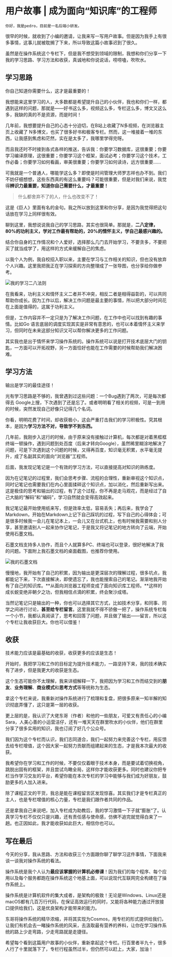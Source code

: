 # 用户故事 | 成为面向“知识库”的工程师

    你好，我是pedro，目前是一名后端小研发。

很早的时候，就收到了小编的邀请，让我来写一写用户故事。但是因为我手上有很多事情，这事儿就被耽搁了下来，所以导致这篇小故事迟到了很久。

虽然是在操作系统这个专栏下，但是我不想受到领域的限制，我想和你们分享一下我的学习思路、学习方法和收获，真诚地和你说说话，唠唠嗑，吹吹水。

## 学习思路

你自己知道你需要什么，这才是最重要的！

我想能来这里学习的人，大多数都是希望提升自己的小伙伴，我也和你们一样，都遇到这样的问题，那就是——好书这么多，视频这么多，专栏这么多，博文又这么多，我缺的真的不是资源，而是时间！

几年前，我想要提升自己的心态十分迫切，在B站上收藏了N多视频，在浏览器主页上收藏了 N多博文，也买了很多好书和极客专栏。然而，这一堆接着一堆的东西，让我感到焦虑和茫然，实在是太多了，我哪里学得完呀。

而且我还时不时接到各式各样的推送，告诉我：你要学习数据库，这很重要；你要学习编译原理，这很重要；你要学习这个框架，面试必考；你要学习这个技术，工作必备；你要学习如何看画，审美很重要；你要学习如何读诗，远方很重要……

可我就是一个普通人，哪能学这么多？即使是时间管理大师罗志祥也办不到。我们不妨仔细想想，这些东西真的有这么重要吗？可能很重要，但是对我们来说，我觉得**辨识力最重要，知道你自己需要什么，才最重要！**

> 什么都舍弃不了的人，什么也改变不了！

这是《巨人》里面有名的金句。我之所以放到这里和你分享，是因为我觉得把这句话放在学习上同样很有效。

聊到这里，我想说说我自己的学习思路，其实也很简单。那就是，**二八定律，80%的功利主义，学对工作最有帮助的，20%的情怀主义，学自己最感兴趣的。**

结合你自身的工作情况和个人爱好，选择那么几门去开始学习，不要贪多，不要把买了就当成学了，用这样的方式来缓解自己的焦虑。

以我个人为例，我自校招入职以来，主要在学习与工作相关的知识，但也没有放弃个人兴趣。这里我把我正在学习探索的方向整理成了一张导图，也分享给你做参考。

![](https://static001.geekbang.org/resource/image/e5/36/e5f19cce3ff3fc5660d50153b6df7836.jpg?wh=1522x772 "我的学习二八法则")

在我看来，功利主义和情怀主义二者并不冲突，相反二者是相得益彰的，可以共同帮助你成长。因为工作以后，解决工作问题是最主要的事情，所以把大部分时间花在上面是值得的，这属于功利主义。

但是，工作内容并不一定只是为了解决工作问题，在工作中也可以找到有趣的事情。比如Go 语言底层的调度实现其实是非常有意思的，也可以本着情怀主义来学习，但同时在未来这部分知识又可以帮你解决更多的工作问题。

其实我也是出于情怀来学习操作系统的。操作系统可以说是打开技术底层大门的钥匙，一方面可以开拓视野，另一方面恰好也能在工作需要的时候帮助我们解决困难。

## 学习方法

输出是学习的最佳途径！

光有学习思路是不够的，我曾遇到过这些问题：一个Bug遇到了两次，可是每次都得去 Google上搜，下次遇到了还是忘了。或者明明看了相关的视频，可是一到用的时候，突然发现自己好像只记得几个名词。

你看，明明花费了时间，却收获极小，这会严重打击我们的学习积极性。究其根本，是因为**学习方法不对，导致学不到东西。**

几年前，我刚步入这行的时候，由于原来没有接触过计算机，每次都是对着黑框框终端一顿操作，遇到问题到处百度（后来才转向Google），虽然稀里糊涂地解决了问题，可是下次遇到这个问题的时候，又得再百度，知识毫无积累，水平毫无提升，成了名副其实的面向“浏览器”工程师。

后面，我发现记笔记是一个有效的学习方法，可以直接提高对知识的熟练度。

因为在记笔记的过程里，我们会思考步骤、流程的合理性，重新审视这个知识点，同时记笔记也需要我们在内心里面揉碎这个知识点，加以消化，然后重新写出来。这是极佳的思考和输出的过程，有了这个过程，你不再是走马观花，而是经过了自己大脑的“解码”和“编码”，学习自然就会变得高效起来。

我记笔记最开始使用纸来写，但是效率太低，容易丢失；再后来，我学会了Markdown，开始在Markdown上记下自己踩坑的过程，写下自己的心得体会；可是很多时候我一会儿在笔记本上，一会儿又在台式机上，也有时候我需要和别人分享，甚至邀请别人一起来协作记笔记，于是我又将记笔记的地方转向了云端，开始使用石墨文档。

石墨文档支持多人协作，而且个人就算多PC、终端也可以登录，很好地解决了我的问题。下面附上我石墨文档的桌面截图，也推荐你使用。

![](https://static001.geekbang.org/resource/image/75/ab/753dfa1a115f22153fa20f202d367aab.png?wh=3736x1888 "我的石墨文档")

慢慢地，我开始有了自己的积累，因为输出是更深层次的理解过程，很多坑点，我都能记下来，下次直接解决，即使遗忘了，我也能搜索自己的笔记。渐渐地我开始有了自己的知识库。**从面向浏览器工程师变成了面向知识库工程师。**这样的成长蜕变绝非朝夕之功，但我相信点滴的积累，终会聚沙成塔。

当然记笔记只是输出的一种，你也可以选择其它方式，比如技术分享，和同事、同学之间进行讨论，**甚至给专栏留言**。这里我就不得不骄傲一把了，操作系统专栏每一个小节，我都认真阅读了，思考和回答了问题，并且做了输出——留言，所以这个专栏让我收获巨大。你也可以借鉴！

## 收获

技术能力应该是最基础的收获，收获更多的应该是生态！

开始时，我把学习和工作的目标定为提升技术能力，一路坚持下来，我的技术确实有了进步，但是我更大的收获是生态。

这个生态可能你不太理解，我来详细解释一下，我把因为学习和工作而结交到的**朋友**、**业务理解**、**商业模式**和**思考方式**等等统称为生态。

拿这个专栏来说，我重新对操作系统进行了梳理和复盘，把很多原来一知半解的知识彻底弄懂了，这只是第一层的收获。

更上层的是，我认识了大佬东哥（作者）和他的一些朋友，可爱又有责任心的小编 Sara，人美心善的小运营洁仔，还有一堆天天在群里吹水的小伙伴，他们在群里分享了很多实用的知识，我也订阅了好几个公众号。

我们因为这个专栏而认识，我们志同道合，我们一起努力来完善这个专栏，用反馈去给专栏增值，这个因大家一起努力贡献而组建起来的生态，才是我本次最大的收获。

我希望你在学习和工作的时候，不要仅仅着眼于技术本身，而是要试着切换视角，跳脱出固有的框架，并且尝试鸟瞰全局，这样你才能收获更多。同时也建议你把专栏当作学习交友的平台，希望你能在本次专栏的学习中能够与我们成为好朋友，鼓励更多的人加入进来。

除了课程正文的干货，我总是能在课程留言区发现惊喜。其实我们才是专栏真正的主人，也是专栏增值的核心力量，专栏是我们跟作者共同的作品。

还是拿我自己来说吧，加入专栏成为助教后，我的学习激情一下子就“膨胀“了。认真学习专栏不仅仅只是兴趣，还有责任感与使命感，仿佛不追完就觉得白来了一趟。也正因如此，我才能收获如此巨大，相信你也可以。

## 写在最后

今天的分享，我从思路、方法和收获三个方面跟你聊了聊学习这件事情，下面我来谈一谈我对操作系统的看法。

操作系统是我个人认为**最应该掌握的计算机必修课**！因为我们的每个程序、每个应用以及每个服务都跑在操作系统这个地基上面，可以说现代互联网完全构建在了操作系统上。

操作系统是计算机软件的集大成者，是架构的极致！无论是Windows、Linux还是macOS都有几百万行代码，在保证高效运行的同时，又能将各种能力通过开放接口提供给我们，这是优良架构才能带来的能力。

东哥将操作系统的精华浓缩，并将其实现为Cosmos，用专栏的形式提供给我们，让我们有机会去一睹操作系统的风采，去汲取最有营养的养料，让你在学习操作系统的路上少走弯路，少走弯路就是走捷径。

希望每个看到这篇用户故事的小伙伴，重新拿起这个专栏。行百里者半九十，很多人行了十里就落下了，专栏行程虽然过半，但仍然可以赶上，大家，加油！
    